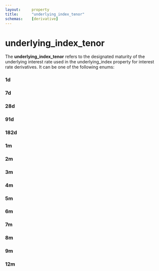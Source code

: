 ```yaml
---
layout:     property
title:      "underlying_index_tenor"
schemas:    [derivative]
---
```


# underlying_index_tenor
The **underlying_index_tenor** refers to the designated maturity of the underlying interest rate used in the underlying_index property for interest rate derivatives. It can be one of the following enums:

### 1d

### 7d

### 28d

### 91d

### 182d

### 1m

### 2m

### 3m

### 4m

### 5m

### 6m

### 7m

### 8m

### 9m

### 12m


